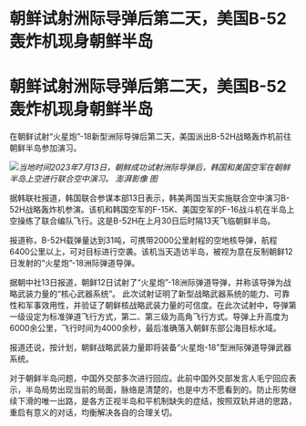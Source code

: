 # 朝鲜试射洲际导弹后第二天，美国B-52轰炸机现身朝鲜半岛

# 朝鲜试射洲际导弹后第二天，美国B-52轰炸机现身朝鲜半岛

在朝鲜试射“火星炮”-18新型洲际导弹后第二天，美国派出B-52H战略轰炸机前往朝鲜半岛参加演习。

![](https://inews.gtimg.com/newsapp_bt/0/15813833617/1000)_当地时间2023年7月13日，朝鲜成功试射洲际导弹后，韩国和美国空军在朝鲜半岛上空进行联合空中演习。
澎湃影像 图_

据韩联社报道，韩国联合参谋本部13日表示，韩美两国当天实施联合空中演习B-52H战略轰炸机参演。该机和韩国空军的F-15K、美国空军的F-16战斗机在半岛上空操练了联合编队飞行。这是B-52H在上月30日后时隔13天飞临朝鲜半岛。

报道称，B-52H载弹量达到31吨，可携带2000公里射程的空地核导弹，航程6400公里以上，可对目标进行空袭。该机当天造访半岛，被视为意在反制朝鲜12日发射的“火星炮”-18洲际弹道导弹。

据朝中社13日报道，朝鲜12日试射了“火星炮”-18洲际弹道导弹，并称该导弹为战略武装力量的“核心武器系统”。
此次试射证明了新型战略武器系统的能力、可靠性和军事效用性，并验证了朝鲜核战略武装力量的可信度。在此次试射中，导弹第一级设定为标准弹道飞行方式，第二、第三级为高角飞行方式。导弹上升高度为6000余公里，飞行时间为4000余秒，最后准确落入朝鲜东部公海目标水域。

报道还说，按计划，朝鲜战略武装力量即将装备“火星炮-18”型洲际弹道导弹武器系统。

对于朝鲜半岛问题，中国外交部多次进行回应。此前中国外交部发言人毛宁回应表示，半岛局势出现当前的局面，脉络是清楚的，也是中方不愿看到的。防止形势继续下滑的唯一出路，是各方正视半岛和平机制缺失的症结，按照双轨并进的思路，重启有意义的对话，均衡解决各自的合理关切。

